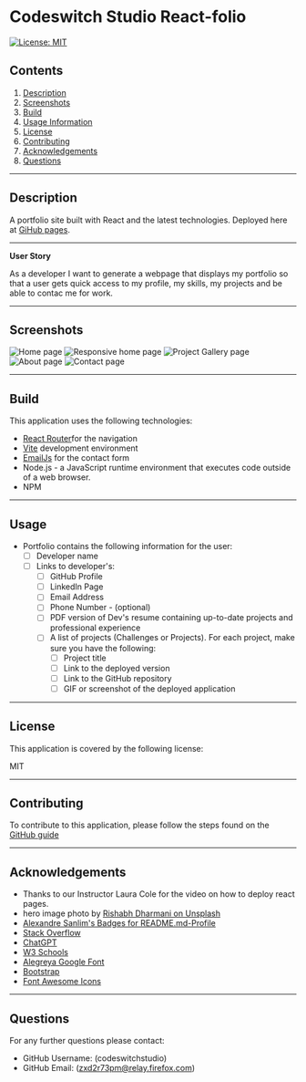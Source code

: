 #  Codeswitch Studio React-folio

[![License: MIT](https://img.shields.io/badge/License-MIT-yellow.svg)](https://opensource.org/licenses/MIT)

  
## Contents

1. [Description](#description) 
2. [Screenshots](#screenshots)
3. [Build](#build)
4. [Usage Information](#usage)
5. [License](#license)
6. [Contributing](#contributing)
7. [Acknowledgements](#acknowledgements)
8. [Questions](#questions)

---

## Description

A portfolio site built with React and the latest technologies. Deployed here at [GiHub pages](https://codeswitchstudio.github.io/react-folio).

---

**User Story** 

As a developer I want to generate a webpage that displays my portfolio so that a user gets quick access to my profile, my skills, my projects and be able to contac me for work.

---

## Screenshots

![Home page](./src/images/landing.png)
![Responsive home page](./src/images/landing-mobile.png)
![Project Gallery page](./src/images/project-gallery.png)
![About page](./src/images/about.png)
![Contact page](./src/images/contact.png)


---

## Build

This application uses the following technologies:

 * [React Router](https://reactrouter.com/en/main)for the navigation 
 * [Vite](https://vitejs.dev/) development environment
 * [EmailJs](https://www.emailjs.com/docs/examples/reactjs/) for the contact form
 * Node.js - a JavaScript runtime environment that executes code outside of a web browser.
* NPM

---


## Usage

* Portfolio contains the following information for the user:
  * [ ] Developer name
  * [ ] Links to developer's:
    * [ ] GitHub Profile
    * [ ] LinkedIn Page
    * [ ] Email Address
    * [ ] Phone Number - (optional)
    * [ ] PDF version of Dev's resume containing up-to-date projects and professional experience
    * [ ] A list of projects (Challenges or Projects). For each project, make sure you have the following:
      * [ ] Project title
      * [ ] Link to the deployed version
      * [ ] Link to the GitHub repository
      * [ ] GIF or screenshot of the deployed application

---

## License

  This application is covered by the following license:

  MIT

---

## Contributing

To contribute to this application, please follow the steps found on the [GitHub guide](https://docs.github.com/en/get-started/exploring-projects-on-github/contributing-to-a-project)

---

## Acknowledgements


 - Thanks to our Instructor Laura Cole for the video on how to deploy react pages.
 - hero image photo by [Rishabh Dharmani on Unsplash](https://unsplash.com/photos/man-in-black-suit-jacket-raising-his-right-hand-IvfAs3Qk64M)
 - [Alexandre Sanlim's Badges for README.md-Profile](https://github.com/alexandresanlim/Badges4-README.md-Profile)
 - [Stack Overflow](https://stackoverflow.com/questions/64468843/netlify-deployment-failed-during-stage-building-site-build-script-returned-n)
 - [ChatGPT](https://chat.openai.com/)
 - [W3 Schools](https://www.w3schools.com/js/js_classes.asp)
 - [Alegreya Google Font ](https://fonts.google.com/specimen/Alegreya)
 - [Bootstrap](https://getbootstrap.com/)
 - [Font Awesome Icons](https://fontawesome.com/icons)


---

## Questions
  For any further questions please contact:
* GitHub Username: (codeswitchstudio)
* GitHub Email: (zxd2r73pm@relay.firefox.com)
  
  
